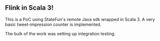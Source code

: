 ## Flink in Scala 3!

This is a PoC using StateFun's remote Java sdk wrapped in Scala 3.
A very basic tweet-impression counter is implemented. 

The bulk of the work was setting up integration testing.
